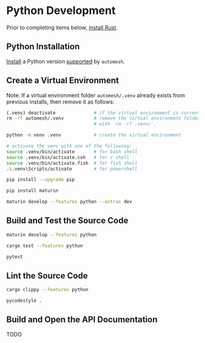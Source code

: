 # Python Development

Prior to completing items below, [install Rust](rust.md).

## Python Installation

[Install](https://www.python.org/downloads/) a Python version [supported](https://github.com/autotwin/automesh/blob/main/pyproject.toml) by `automesh`.

## Create a Virtual Environment

Note: If a virtual environment folder `automesh/.venv` already exists from previous installs, then remove it as follows:

```sh
(.venv) deactivate              # if the virtual environment is currently active
rm -rf automesh/.venv           # remove the virtual environment folder
                                # with `rm -rf .venv/`.

python -m venv .venv            # create the virtual environment

# activate the venv with one of the following:
source .venv/bin/activate       # for bash shell
source .venv/bin/activate.csh   # for c shell
source .venv/bin/activate.fish  # for fish shell
.\.venv\Scripts/activate        # for powershell

pip install --upgrade pip

pip install maturin

maturin develop --features python --extras dev
```

## Build and Test the Source Code

```sh
maturin develop --features python

cargo test --features python

pytest
```

## Lint the Source Code

```sh
cargo clippy --features python

pycodestyle .
```

## Build and Open the API Documentation

TODO
